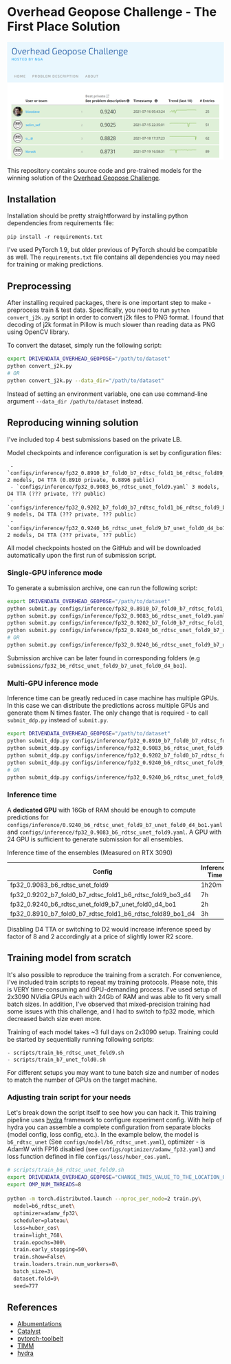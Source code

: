 # Overhead Geopose Challenge - The First Place Solution

![Overhead Geopose Challenge Leaderboard](img/final_leaderboard.png)

This repository contains source code and pre-trained models for the winning solution of the [Overhead Geopose Challenge](https://www.drivendata.org/competitions/78/overhead-geopose-challenge/leaderboard/).

## Installation

Installation should be pretty straightforward by installing python dependencies from requirements file:

`pip install -r requirements.txt`

I've used PyTorch 1.9, but older previous of PyTorch should be compatible as well. The `requirements.txt` file 
contains all dependencies you may need for training or making predictions. 


## Preprocessing

After installing required packages, there is one important step to make - preprocess train & test data. Specifically,
you need to run `python convert_j2k.py` script in order to convert j2k files to PNG format. I found that decoding of 
j2k format in Pillow is much slower than reading data as PNG using OpenCV library. 

To convert the dataset, simply run the following script:

```bash
export DRIVENDATA_OVERHEAD_GEOPOSE="/path/to/dataset"
python convert_j2k.py
# OR
python convert_j2k.py --data_dir="/path/to/dataset"
```

Instead of setting an environment variable, one can use command-line argument `--data_dir /path/to/dataset` instead.

## Reproducing winning solution

I've included top 4 best submissions based on the private LB. 

Model checkpoints and inference configuration is set by configuration files:

     - `configs/inference/fp32_0.8910_b7_fold0_b7_rdtsc_fold1_b6_rdtsc_fold89_bo1_d4.yaml` 2 models, D4 TTA (0.8910 private, 0.8896 public)
     - `configs/inference/fp32_0.9083_b6_rdtsc_unet_fold9.yaml` 3 models, D4 TTA (??? private, ??? public)
     - `configs/inference/fp32_0.9202_b7_fold0_b7_rdtsc_fold1_b6_rdtsc_fold9_bo3_d4.yaml` 9 models, D4 TTA (??? private, ??? public)
     - `configs/inference/fp32_0.9240_b6_rdtsc_unet_fold9_b7_unet_fold0_d4_bo1.yaml` 2 models, D4 TTA (??? private, ??? public)

All model checkpoints hosted on the GitHub and will be downloaded automatically upon the first run of submission script.

### Single-GPU inference mode 

To generate a submission archive, one can run the following script:

```bash
export DRIVENDATA_OVERHEAD_GEOPOSE="/path/to/dataset"
python submit.py configs/inference/fp32_0.8910_b7_fold0_b7_rdtsc_fold1_b6_rdtsc_fold89_bo1_d4.yaml
python submit.py configs/inference/fp32_0.9083_b6_rdtsc_unet_fold9.yaml
python submit.py configs/inference/fp32_0.9202_b7_fold0_b7_rdtsc_fold1_b6_rdtsc_fold9_bo3_d4.yaml
python submit.py configs/inference/fp32_0.9240_b6_rdtsc_unet_fold9_b7_unet_fold0_d4_bo1.yaml
# OR
python submit.py configs/inference/fp32_0.9240_b6_rdtsc_unet_fold9_b7_unet_fold0_d4_bo1.yaml --data-dir "/path/to/dataset"
```

Submission archive can be later found in corresponding folders (e.g `submissions/fp32_b6_rdtsc_unet_fold9_b7_unet_fold0_d4_bo1`).

### Multi-GPU inference mode 

Inference time can be greatly reduced in case machine has multiple GPUs. In this case we can distribute the predictions across multiple GPUs and generate them N times faster.
The only change that is required - to call `submit_ddp.py` instead of `submit.py`. 

```bash
export DRIVENDATA_OVERHEAD_GEOPOSE="/path/to/dataset"
python submit_ddp.py configs/inference/fp32_0.8910_b7_fold0_b7_rdtsc_fold1_b6_rdtsc_fold89_bo1_d4.yaml
python submit_ddp.py configs/inference/fp32_0.9083_b6_rdtsc_unet_fold9.yaml
python submit_ddp.py configs/inference/fp32_0.9202_b7_fold0_b7_rdtsc_fold1_b6_rdtsc_fold9_bo3_d4.yaml
python submit_ddp.py configs/inference/fp32_0.9240_b6_rdtsc_unet_fold9_b7_unet_fold0_d4_bo1.yaml
# OR
python submit_ddp.py configs/inference/fp32_0.9240_b6_rdtsc_unet_fold9_b7_unet_fold0_d4_bo1.yaml --data-dir "/path/to/dataset"
```

### Inference time

A **dedicated GPU** with 16Gb of RAM should be enough to compute predictions for `configs/inference/0.9240_b6_rdtsc_unet_fold9_b7_unet_fold0_d4_bo1.yaml`
and `configs/inference/fp32_0.9083_b6_rdtsc_unet_fold9.yaml`. A GPU with 24 GPU is sufficient to generate submission for all ensembles. 

Inference time of the ensembles (Measured on RTX 3090)

|                                                    Config  | Inference Time | Sec/Image  | Num Models |
|------------------------------------------------------------|----------------|------------|------------|
| fp32_0.9083_b6_rdtsc_unet_fold9                            |          1h20m |     6s/img |          3 |
| fp32_0.9202_b7_fold0_b7_rdtsc_fold1_b6_rdtsc_fold9_bo3_d4  |             7h |    26s/img |          9 |  
| fp32_0.9240_b6_rdtsc_unet_fold9_b7_unet_fold0_d4_bo1       |             2h |     9s/img |          2 |
| fp32_0.8910_b7_fold0_b7_rdtsc_fold1_b6_rdtsc_fold89_bo1_d4 |             3h |    11s/img |          4 |

Disabling D4 TTA or switching to D2 would increase inference speed by factor of 8 and 2 accordingly at a price of slightly lower R2 score.

## Training model from scratch

It's also possible to reproduce the training from a scratch. 
For convenience, I've included train scripts to repeat my training protocols. Please note, this is VERY time-consuming and GPU-demanding process.
I've used setup of 2x3090 NVidia GPUs each with 24Gb of RAM and was able to fit very small batch sizes. In addition, I've observed that mixed-precision
training had some issues with this challenge, and I had to switch to fp32 mode, which decreased batch size even more.

Training of each model takes ~3 full days on 2x3090 setup. Training could be started by sequentially running following scripts:

    - scripts/train_b6_rdtsc_unet_fold9.sh
    - scripts/train_b7_unet_fold0.sh

For different setups you may want to tune batch size and number of nodes to match the number of GPUs on the target machine.

### Adjusting train script for your needs

Let's break down the script itself to see how you can hack it. 
This training pipeline uses [hydra](https://github.com/facebookresearch/hydra) framework to configure experiment config.
With help of hydra you can assemble a complete configuration from separate blocks (model config, loss config, etc.).
In the example below, the model is `b6_rdtsc_unet` (See `configs/model/b6_rdtsc_unet.yaml`), 
optimizer - is AdamW with FP16 disabled (see `configs/optimizer/adamw_fp32.yaml`) and loss function 
defined in file `configs/loss/huber_cos.yaml`.

```bash
# scripts/train_b6_rdtsc_unet_fold9.sh
export DRIVENDATA_OVERHEAD_GEOPOSE="CHANGE_THIS_VALUE_TO_THE_LOCATION_OF_TRAIN_DATA"
export OMP_NUM_THREADS=8

python -m torch.distributed.launch --nproc_per_node=2 train.py\
  model=b6_rdtsc_unet\
  optimizer=adamw_fp32\
  scheduler=plateau\
  loss=huber_cos\
  train=light_768\
  train.epochs=300\
  train.early_stopping=50\
  train.show=False\
  train.loaders.train.num_workers=8\
  batch_size=3\
  dataset.fold=9\
  seed=777
```



## References

- [Albumentations](https://github.com/albumentations-team/albumentations)
- [Catalyst](https://github.com/catalyst-team/catalyst)
- [pytorch-toolbelt](https://github.com/BloodAxe/pytorch-toolbelt)
- [TIMM](https://github.com/rwightman/pytorch-image-models)
- [hydra](https://github.com/facebookresearch/hydra)
